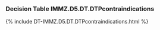### Decision Table IMMZ.D5.DT.DTPcontraindications
{% include DT-IMMZ.D5.DT.DTPcontraindications.html %}

